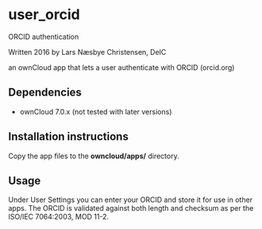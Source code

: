 # user_orcid
ORCID authentication

Written 2016 by Lars Næsbye Christensen, DeIC

an ownCloud app that lets a user authenticate with ORCID (orcid.org)

## Dependencies 
 * ownCloud 7.0.x (not tested with later versions)

## Installation instructions
Copy the app files to the **owncloud/apps/** directory.

## Usage
Under User Settings you can enter your ORCID and store it for use in other apps. The ORCID is validated against both length and checksum as per the ISO/IEC 7064:2003, MOD 11-2.
